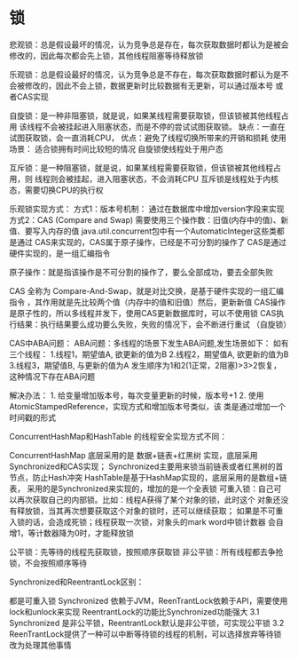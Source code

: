 # 锁

悲观锁：总是假设最坏的情况，认为竞争总是存在，每次获取数据时都认为是被会 修改的，因此每次都会先上锁，其他线程阻塞等待释放锁

乐观锁：总是假设最好的情况，认为竞争总是不存在，每次获取数据时都认为是不 会被修改的，因此不会上锁，数据更新时比较数据有无更新，可以通过版本号 或者CAS实现

自旋锁：是一种非阻塞锁，就是说，如果某线程需要获取锁，但该锁被其他线程占用 该线程不会被挂起进入阻塞状态，而是不停的尝试试图获取锁。 缺点：一直在试图获取锁，会一直消耗CPU， 优点：避免了线程切换所带来的开销和损耗 使用场景： 适合锁拥有时间比较短的情况 自旋锁使线程处于用户态

互斥锁：是一种阻塞锁，就是说，如果某线程需要获取锁，但该锁被其他线程占用，则 线程则会被挂起，进入阻塞状态，不会消耗CPU 互斥锁是线程处于内核态，需要切换CPU的执行权

乐观锁实现方式： 方式1：版本号机制： 通过在数据库中增加version字段来实现 方式2：CAS (Compare and Swap) 需要使用三个操作数：旧值(内存中的值)、新值、要写入内存的值 java.util.concurrent包中有一个AutomaticInteger这些类都是通过 CAS来实现的，CAS属于原子操作，已经是不可分割的操作了 CAS是通过硬件实现的，是一组汇编指令

原子操作：就是指该操作是不可分割的操作了，要么全部成功，要去全部失败

CAS 全称为 Compare-And-Swap，就是对比交换，是基于硬件实现的一组汇编指令 ，其作用就是先比较两个值（内存中的值和旧值）然后，更新新值 CAS操作是原子性的，所以多线程并发下，使用CAS更新数据库时，可以不使用锁 CAS执行结果：执行结果要么成功要么失败，失败的情况下，会不断进行重试 （自旋锁）

CAS中ABA问题： ABA问题：多线程的场景下发生ABA问题,发生场景如下： 如有三个线程： 1.线程1，期望值A, 欲更新的值为B 2.线程2，期望值A, 欲更新的值为B 3.线程3，期望值B, 与更新的值为A 发生顺序为1和2(1正常，2阻塞)>3>2恢复， 这种情况下存在ABA问题

解决办法： 1. 给变量增加版本号，每次变量更新的时候，版本号+1 2. 使用AtomicStampedReference，实现方式和增加版本号类似，该 类是通过增加一个时间戳的形式

ConcurrentHashMap和HashTable 的线程安全实现方式不同：

ConcurrentHashMap 底层采用的是 数据+链表+红黑树 实现，底层采用 Synchronized和CAS实现； Synchronized主要用来锁当前链表或者红黑树的首节点，防止Hash冲突
HashTable是基于HashMap实现的，底层采用的是数组+链表， 采用的是Synchronized来实现的，增加的是一个全表锁
可重入锁：自己可以再次获取自己的内部锁。比如：线程A获得了某个对象的锁，此时这个 对象还没有释放锁，当其再次想要获取这个对象的锁时，还可以继续获取； 如果是不可重入锁的话，会造成死锁；线程获取一次锁，对象头的mark word中锁计数器 会自增1，等计数器降为0时，才能释放锁

公平锁：先等待的线程先获取锁，按照顺序获取锁 非公平锁：所有线程都去争抢锁，不会按照顺序等待

Synchronized和ReentrantLock区别：

都是可重入锁
Synchronized 依赖于JVM，ReenTrantLock依赖于API，需要使用lock和unlock来实现
ReentrantLock的功能比Synchronized功能强大 3.1 Synchronized 是非公平锁，ReentrantLock默认是非公平锁，可实现公平锁 3.2 ReenTrantLock提供了一种可以中断等待锁的线程的机制，可以选择放弃等待锁 改为处理其他事情